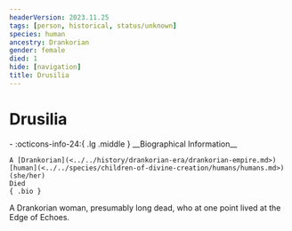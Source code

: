 ```yaml
---
headerVersion: 2023.11.25
tags: [person, historical, status/unknown]
species: human
ancestry: Drankorian
gender: female
died: 1
hide: [navigation]
title: Drusilia
---
```

# Drusilia
<div class="grid cards ext-narrow-margin ext-one-column" markdown>
- :octicons-info-24:{ .lg .middle } __Biographical Information__

    A [Drankorian](<../../history/drankorian-era/drankorian-empire.md>) [human](<../../species/children-of-divine-creation/humans/humans.md>) (she/her)  
    Died  
    { .bio }

</div>


A Drankorian woman, presumably long dead, who at one point lived at the Edge of Echoes.